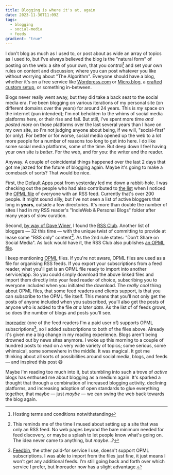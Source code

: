 ```yaml
---
title: Blogging is where it's at, again
date: 2023-11-30T11:09Z
tags:
  - blogging
  - social-media
  - feeds
gradient: "true"
---
```


I don't blog as much as I used to, or post about as wide an array of topics as I used to, but I've always believed the blog is the "natural form" of posting on the web: a site of your own, that you control[^1] and set your own rules on content and discussion; where you can post whatever you like without worrying about "The Algorithm". Everyone should have a blog, whether it's on a free service like [Wordpress.com](https://wordpress.com/) or [Micro.blog](https://micro.blog), a [crafted custom setup](https://chrismcleod.dev/blog/i-rebuilt-my-blog-and-didnt-write-about-it/), or something in-between.

Blogs never really went away, but they did take a back seat to the social media era. I've been blogging on various iterations of my personal site (on different domains over the years) for around 24 years. This is _my_ space on the internet (pun intended); I'm not beholden to the whims of social media platforms here, or their rise and fall. But still, I've spent more time _and posted more_ on those platforms over the last several years than I have on my own site, so I'm not judging anyone about being, if we will, "social-first" (or only). For better or for worse, social media opened up the web to a lot more people for a number of reasons too long to get into here. I do like some social media platforms, some of the time. But deep down I feel having your own site is _better_. For the web, and for you: the writer and the reader.

Anyway. A couple of coincidental things happened over the last 2 days that got me jazzed for the future of blogging again. Maybe it's going to make a comeback of sorts? That would be nice.

First, the [Default Apps post](https://chrismcleod.dev/blog/default-apps-for-2023/) from yesterday led me down a rabbit-hole. I was checking out the people who had also contributed to [the list](https://defaults.rknight.me/) when I noticed the [OPML file](https://defaults.rknight.me/opml.xml) of everyone with an RSS feed. Currently that's over 200 people. It might sound silly, but I've not seen a list of active bloggers that long in **years**, outside a few directories. It's more than double the number of sites I had in my RSS reader's "IndieWeb & Personal Blogs" folder after many years of slow curation.

Second, [by way of Dave Winer](http://scripting.com/2023/11/27.html#a213710), I found the [RSS Club](https://daverupert.com/rss-club/). Another list of bloggers — 32 this time — with the unique twist of committing to provide at lease some "RSS only" content[^2]. As the 2nd rule states: "Don’t Share on Social Media". As luck would have it, the RSS Club also publishes [an OPML file](https://daverupert.com/rss-club/feeds.xml).

I keep mentioning [OPML](https://en.wikipedia.org/wiki/OPML) files. If you're not aware, OPML files are used as a file for organising RSS feeds. If you export your subscriptions from a feed reader, what you'll get is an OPML file ready to import into another service/app. So you could simply download the above linked files and import them directly into your feed reader of choice, subscribing you to everyone included when you initiated the download. The _really cool_ thing about OPML files, that some feed readers and clients support, is that you can subscribe to the OPML file itself. This means that you’ll not only get the posts of anyone included when you subscribed, you’ll also get the posts of anyone who is added to the file *at a later date*. As the list of of feeds grows, so does the number of blogs and posts you'll see.

[Inoreader](https://www.inoreader.com/) (one of the feed readers I'm a paid user of) supports OPML subscriptions[^3], so I added subscriptions to both of the files above. Already it's given me a big change in my reading experience. Blogs aren't being drowned out by news sites anymore. I woke up this morning to a couple of hundred posts to read on a very wide variety of topics; some serious, some whimsical, some somewhere in the middle. It was magical. It got me thinking about all sorts of possibilities around social media, blogs, and feeds — and inspired this post 😅

Maybe I'm reading too much into it, but stumbling into such a trove of *active* blogs has enthused me about blogging as a medium again. It's sparked a thought that through a combination of increased blogging activity, declining platforms, and increasing adoption of open standards to glue everything together, that maybe — just *maybe* — we can swing the web back towards the blog again.

[^1]: Hosting terms and conditions notwithstanding
[^2]: This reminds me of the time I mused about setting up a site that was only an RSS feed. No web pages beyond the bare minimum needed for feed discovery, or maybe a splash to let people know what's going on. The idea never came to anything, but _maybe_…?
[^3]: [Feedbin](https://feedbin.com/), the other paid-for service I use, doesn't support OPML subscriptions. I was able to import from the files just fine, it just means I won't get any additional feeds. I'm still going back and forth over which service I prefer, but Inoreader now has a slight advantage.
